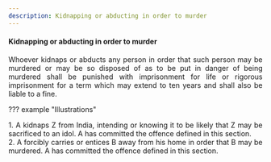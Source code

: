 ```yaml
---
description: Kidnapping or abducting in order to murder
---
```


#### Kidnapping or abducting in order to murder
<div style="text-align: justify">

Whoever kidnaps or abducts any person in order that such person may be murdered or may be so disposed of as to be put in danger of being murdered shall be punished with imprisonment for life or rigorous imprisonment for a term which may extend to ten years and shall also be liable to a fine.

</div>

??? example "Illustrations"
    <div style="text-align: justify"> 1. A kidnaps Z from India, intending or knowing it to be likely that Z may be sacrificed to an idol. A has committed the offence defined in this section.
    <div style="text-align: justify"> 2. A forcibly carries or entices B away from his home in order that B may be murdered. A has committed the offence defined in this section.

